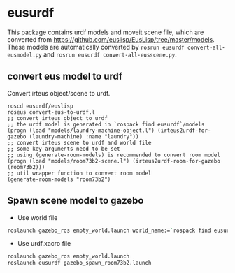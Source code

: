 # eusurdf

This package contains urdf models and moveit scene file, which are converted from https://github.com/euslisp/EusLisp/tree/master/models.
These models are automatically converted by `rosrun eusurdf convert-all-eusmodel.py` and `rosrun eusurdf convert-all-eusscene.py`.

## convert eus model to urdf

Convert irteus object/scene to urdf.

```
roscd eusurdf/euslisp
roseus convert-eus-to-urdf.l
;; convert irteus object to urdf
;; the urdf model is generated in `rospack find eusurdf`/models
(progn (load "models/laundry-machine-object.l") (irteus2urdf-for-gazebo (laundry-machine) :name "laundry"))
;; convert irteus scene to urdf and world file
;; some key arguments need to be set
;; using (generate-room-models) is recommended to convert room model
(progn (load "models/room73b2-scene.l") (irteus2urdf-room-for-gazebo (room73b2)))
;; util wrapper function to convert room model
(generate-room-models "room73b2")
```

## Spawn scene model to gazebo

- Use world file

``` bash
roslaunch gazebo_ros empty_world.launch world_name:=`rospack find eusurdf`/worlds/room73b2.world
```

- Use urdf.xacro file

``` bash
roslaunch gazebo_ros empty_world.launch
roslaunch eusurdf gazebo_spawn_room73b2.launch
```
